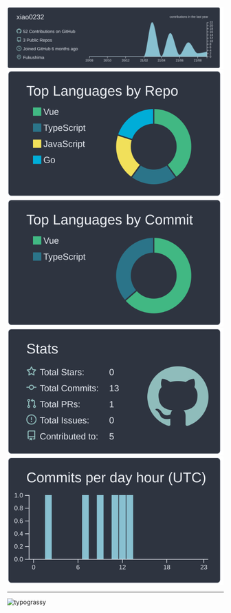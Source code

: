 [![](https://raw.githubusercontent.com/xiao0232/xiao0232/master/profile-summary-card-output/nord_dark/0-profile-details.svg)](https://github.com/vn7n24fzkq/github-profile-summary-cards)
[![](https://raw.githubusercontent.com/xiao0232/xiao0232/master/profile-summary-card-output/nord_dark/1-repos-per-language.svg)](https://github.com/vn7n24fzkq/github-profile-summary-cards) [![](https://raw.githubusercontent.com/xiao0232/xiao0232/master/profile-summary-card-output/nord_dark/2-most-commit-language.svg)](https://github.com/vn7n24fzkq/github-profile-summary-cards)
[![](https://raw.githubusercontent.com/xiao0232/xiao0232/master/profile-summary-card-output/nord_dark/3-stats.svg)](https://github.com/vn7n24fzkq/github-profile-summary-cards) [![](https://raw.githubusercontent.com/xiao0232/xiao0232/master/profile-summary-card-output/nord_dark/4-productive-time.svg)](https://github.com/vn7n24fzkq/github-profile-summary-cards)

---

![typograssy](<https://typograssy.vercel.app/api?text=xiao0232&frame=ffffff&comment=%20(%20%C2%B4%20%E2%88%80%EF%BD%80*)>)
